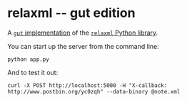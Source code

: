 relaxml -- gut edition
======================

A [`gut`
implementation](http://maxogden.com/#blog/gut-hosted-open-data-filets)
of the [`relaxml` Python library](https://github.com/zachwill/relaxml).

You can start up the server from the command line:

    python app.py

And to test it out:

    curl -X POST http://localhost:5000 -H "X-callback: http://www.postbin.org/yc0zqh" --data-binary @note.xml
